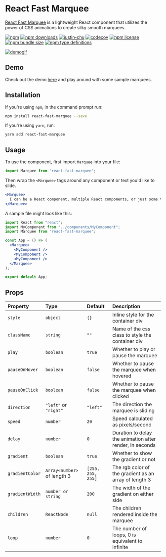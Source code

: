 # React Fast Marquee

[React Fast Marquee](https://www.react-fast-marquee.com) is a lightweight React component that utilizes the power of CSS animations to create silky smooth marquees.

[![npm](https://img.shields.io/npm/v/react-fast-marquee.svg)](https://www.npmjs.com/package/react-fast-marquee)
[![npm downloads](https://img.shields.io/npm/dt/react-fast-marquee.svg)](https://www.npmjs.com/package/react-fast-marquee)
[![justin-chu](https://circleci.com/gh/justin-chu/react-fast-marquee.svg?style=svg)](https://circleci.com/gh/justin-chu/react-fast-marquee)
[![codecov](https://codecov.io/gh/justin-chu/react-fast-marquee/branch/master/graph/badge.svg?token=52Q4YZYFME)](https://codecov.io/gh/justin-chu/react-fast-marquee)
[![npm license](https://img.shields.io/npm/l/react-fast-marquee.svg)](https://www.npmjs.com/package/react-fast-marquee)
[![npm bundle size](https://img.shields.io/bundlephobia/min/react-fast-marquee.svg)](https://bundlephobia.com/result?p=react-fast-marquee)
[![npm type definitions](https://img.shields.io/npm/types/react-fast-marquee.svg)](https://www.npmjs.com/package/react-fast-marquee)

[![demogif][2]][1]

[1]: https://www.react-fast-marquee.com
[2]: https://media.giphy.com/media/6ritiN2cpvpsyz4fo6/giphy.gif "demo gif"

## Demo

Check out the demo [here](https://www.react-fast-marquee.com) and play around with some sample marquees.

## Installation

If you're using `npm`, in the command prompt run:

```sh
npm install react-fast-marquee --save
```

If you're using `yarn`, run:

```sh
yarn add react-fast-marquee
```

## Usage

To use the component, first import `Marquee` into your file:

```jsx
import Marquee from "react-fast-marquee";
```

Then wrap the `<Marquee>` tags around any component or text you'd like to slide.

```jsx
<Marquee>
  I can be a React component, multiple React components, or just some text.
</Marquee>
```

A sample file might look like this:

```jsx
import React from "react";
import MyComponent from "../components/MyComponent";
import Marquee from "react-fast-marquee";

const App = () => (
  <Marquee>
    <MyComponent />
    <MyComponent />
    <MyComponent />
  </Marquee>
);

export default App;
```

## Props

| Property        | Type                        | Default           | Description                                              |
| :-------------- | :-------------------------- | :---------------- | :------------------------------------------------------- |
| `style`         | `object`                    | `{}`              | Inline style for the container div                       |
| `className`     | `string`                    | `""`              | Name of the css class to style the container div         |
| `play`          | `boolean`                   | `true`            | Whether to play or pause the marquee                     |
| `pauseOnHover`  | `boolean`                   | `false`           | Whether to pause the marquee when hovered                |
| `pauseOnClick`  | `boolean`                   | `false`           | Whether to pause the marquee when clicked                |
| `direction`     | `"left"` or `"right"`       | `"left"`          | The direction the marquee is sliding                     |
| `speed`         | `number`                    | `20`              | Speed calculated as pixels/second                        |
| `delay`         | `number`                    | `0`               | Duration to delay the animation after render, in seconds |
| `gradient`      | `boolean`                   | `true`            | Whether to show the gradient or not                      |
| `gradientColor` | `Array<number>` of length 3 | `[255, 255, 255]` | The rgb color of the gradient as an array of length 3    |
| `gradientWidth` | `number or string`          | `200`             | The width of the gradient on either side                 |
| `children`      | `ReactNode`                 | `null`            | The children rendered inside the marquee                 |
| `loop`          | `number`                    | `0`               | The number of loops, 0 is equivalent to infinite                 |
